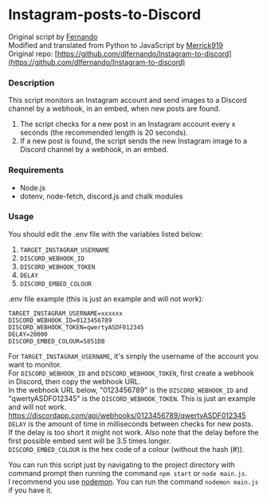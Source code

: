 # Instagram-posts-to-Discord
Original script by [Fernando](https://github.com/dlfernando/)\
Modified and translated from Python to JavaScript by [Merrick919](https://github.com/Merrick919)\
Original repo: [https://github.com/dlfernando/Instagram-to-discord](https://github.com/dlfernando/Instagram-to-discord)

### Description

This script monitors an Instagram account and send images to a Discord channel by a webhook, in an embed, when new posts are found.

1. The script checks for a new post in an Instagram account every x seconds (the recommended length is 20 seconds).
2. If a new post is found, the script sends the new Instagram image to a Discord channel by a webhook, in an embed.

### Requirements

- Node.js
- dotenv, node-fetch, discord.js and chalk modules

### Usage

You should edit the .env file with the variables listed below:
1. `TARGET_INSTAGRAM_USERNAME`
2. `DISCORD_WEBHOOK_ID`
3. `DISCORD_WEBHOOK_TOKEN`
4. `DELAY`
5. `DISCORD_EMBED_COLOUR`

.env file example (this is just an example and will not work):
```
TARGET_INSTAGRAM_USERNAME=xxxxxx
DISCORD_WEBHOOK_ID=0123456789
DISCORD_WEBHOOK_TOKEN=qwertyASDF012345
DELAY=20000
DISCORD_EMBED_COLOUR=5851DB
```

For `TARGET_INSTAGRAM_USERNAME`, it's simply the username of the account you want to monitor.\
For `DISCORD_WEBHOOK_ID` and `DISCORD_WEBHOOK_TOKEN`, first create a webhook in Discord, then copy the webhook URL.\
In the webhook URL below, "0123456789" is the `DISCORD_WEBHOOK_ID` and "qwertyASDF012345" is the `DISCORD_WEBHOOK_TOKEN`. This is just an example and will not work.\
https://discordapp.com/api/webhooks/0123456789/qwertyASDF012345
`DELAY` is the amount of time in milliseconds between checks for new posts. If the delay is too short it might not work. Also note that the delay before the first possible embed sent will be 3.5 times longer.\
`DISCORD_EMBED_COLOUR` is the hex code of a colour (without the hash (#)).

You can run this script just by navigating to the project directory with command prompt then running the command `npm start` or `node main.js`.\
I recommend you use [nodemon](https://www.npmjs.com/package/nodemon). You can run the command `nodemon main.js` if you have it.
